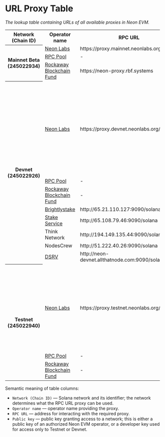 # URL Proxy Table

*The lookup table containing URLs of all available proxies in Neon EVM.*

<table>
    <tr>
        <th >Network (Chain ID)</th>
        <th>Operator name</th>
        <th>RPC URL</th>
        <th>Public key</th>
    </tr>
    <tr>
        <th rowspan="3">Mainnet Beta (245022934)</th>
        <td><a href="https://neon-labs.org">Neon Labs</a></td>
        <td>https://proxy.mainnet.neonlabs.org/solana</td>
        <td>-</td>
    </tr>
        <tr>
            <td><a href="https://rpcpool.com/#/">RPC Pool</a></td>
            <td>-</td>
            <td>NeoQM3utcHGxhKT41Nq81g8t4xGcPNFpkAgYj1N2N8v</td>
        </tr>
        <tr>
            <td><a href="https://rbf.capital/">Rockaway Blockchain Fund</a></td>
            <td>https://neon-proxy.rbf.systems</td>
            <td>Gw3Xiwve6HdvpJeQguhwT23cpK9nRjSy1NpNYCFY4XU9</td>
        </tr>
    <tr>
        <th rowspan="19">Devnet (245022926)</th>
        <td rowspan="12"><a href="https://neon-labs.org">Neon Labs</a></td> 
        <td rowspan="12">https://proxy.devnet.neonlabs.org/solana</td>
        <td>Fg4uzL4QDfL6x56YFUcJBJSK3PqV4yXoFmXzZQkxn2DK</td>
    </tr>
            <tr><td>8Uh8Rp1FWBiaDejyrZZhRY448oeG7GwKUyPDufP2Xxu7</td></tr>
            <tr><td>6ndMCacBc69VXqgNbcW3BLk2am9oeUDZa6SgBjHozDPd</td></tr>
            <tr><td>GEsnEWcKapTk7cgRoixBvCDc7yYuhmoMjpJ2v7mvmsBZ</td></tr>
            <tr><td>G5397iLxoKKYgMkFfkYBhJYEtErD7ygz8APmH59H8FM6</td></tr>
            <tr><td>rDeo4nZPE2aWpBkqFXBH8ygh1cD63nEKZPiDrpmQad6</td></tr>
            <tr><td>8hipwtwcmRH3iypYModkYFNXYGUEbxvpfqRhxPxx5Amx</td></tr>
            <tr><td>4fvtx2gJYJVd4o6CQt8Bdnc7dg5p2cgnb8oNUs7BGdd5</td></tr>
            <tr><td>9EMY6Xx18hN39CnzM6D5y9vuPa3YJ5ttbWRPJp3SX1Qk</td></tr>
            <tr><td>EMgay3kYFzHSh9PruAeRHxuGmNdsRQ6yPxzSAtU7PF7N</td></tr>
            <tr><td>4s5hHKLrfF7mcjfgwsRKdkubnC2VtswGpR2XGTCJaz3M</td></tr>
            <tr><td>F3V1pCfk1ZNk7Sdyh9N1H5eMtJq9XfhHR83fF8qa41Vt</td></tr>
        <tr>
            <td><a href="https://rpcpool.com/#/">RPC Pool</a></td>
            <td>-</td>
            <td>NeoQM3utcHGxhKT41Nq81g8t4xGcPNFpkAgYj1N2N8v</td>
        </tr>
        <tr>
            <td><a href="https://rbf.capital/">Rockaway Blockchain Fund</a></td>
            <td>-</td>
            <td>Gw3Xiwve6HdvpJeQguhwT23cpK9nRjSy1NpNYCFY4XU9</td>
        </tr>
        <tr>
            <td><a href="https://brightlystake.com">Brightlystake</a></td>
            <td>http://65.21.110.127:9090/solana</td>
            <td>2GDfarSJnNC6ii5tQVE9rBH81Ny35LxrSCZ7tFhktSqi</td>
        </tr>
        <tr>
            <td><a href="https://stakeservice.com">Stake Service</a></td>
            <td>http://65.108.79.46:9090/solana</td>
            <td>4Mh3ik4iS6MBxHy1VBN89vBiiPRDkebtnybDWnfTtpfC</td>
        </tr>
        <tr>
            <td>Think Network</td>
            <td>http://194.149.135.44:9090/solana</td>
            <td>CyepBgaNezMJgLjy6Zyz9ECUia33dwDi9aXtRsZEhWX1</td>
        </tr>
        <tr>
            <td>NodesCrew</td>
            <td>http://51.222.40.26:9090/solana</td>
            <td>HN4FeaSXB8t3FDW85hRw8mK1hYETJGeqhkkxJr6j2GiV</td>
        </tr>
        <tr>
            <td><a href="https://dsrvlabs.com">DSRV</a></td>
            <td>http://neon-devnet.allthatnode.com:9090/solana</td>
            <td>5kKd1iy6onhCkzDq6DBw6woHLas3fy6HX4Yz8t1VPc1r</td>
        </tr>
    <tr>
        <th rowspan="13">Testnet (245022940)</th>
        <td rowspan="11"><a href="https://neon-labs.org">Neon Labs</a></td>
        <td rowspan="11">https://proxy.testnet.neonlabs.org/solana</td>
        <td>EJUKLLjBMhFnkonfn7wcThnHyDewmhVmG9sEuVP9cvF8</td>
    </tr>
            <tr><td>6ndMCacBc69VXqgNbcW3BLk2am9oeUDZa6SgBjHozDPd</td></tr>
            <tr><td>GEsnEWcKapTk7cgRoixBvCDc7yYuhmoMjpJ2v7mvmsBZ</td></tr>
            <tr><td>G5397iLxoKKYgMkFfkYBhJYEtErD7ygz8APmH59H8FM6</td></tr>
            <tr><td>rDeo4nZPE2aWpBkqFXBH8ygh1cD63nEKZPiDrpmQad6</td></tr>
            <tr><td>8hipwtwcmRH3iypYModkYFNXYGUEbxvpfqRhxPxx5Amx</td></tr>
            <tr><td>4fvtx2gJYJVd4o6CQt8Bdnc7dg5p2cgnb8oNUs7BGdd5</td></tr>
            <tr><td>9EMY6Xx18hN39CnzM6D5y9vuPa3YJ5ttbWRPJp3SX1Qk</td></tr>
            <tr><td>EMgay3kYFzHSh9PruAeRHxuGmNdsRQ6yPxzSAtU7PF7N</td></tr>
            <tr><td>4s5hHKLrfF7mcjfgwsRKdkubnC2VtswGpR2XGTCJaz3M</td></tr>
            <tr><td>F3V1pCfk1ZNk7Sdyh9N1H5eMtJq9XfhHR83fF8qa41Vt</td></tr>
        <tr>
            <td><a href="https://rpcpool.com/#/">RPC Pool</a></td>
            <td>-</td>
            <td>NeoQM3utcHGxhKT41Nq81g8t4xGcPNFpkAgYj1N2N8v</td>
        </tr>
        <tr>
            <td><a href="https://rbf.capital/">Rockaway Blockchain Fund</a></td>
            <td>-</td>
            <td>Gw3Xiwve6HdvpJeQguhwT23cpK9nRjSy1NpNYCFY4XU9</td>
        </tr>
</table>


Semantic meaning of table columns:
  * `Network (Chain ID)` — Solana network and its identifier; the network determines what the RPC URL proxy can be used.
  * `Operator name` — operator name providing the proxy.
  * `RPC URL` — address for interacting with the required proxy.
  * `Public key` — public key granting access to a network; this is either a public key of an authorized Neon EVM operator, or a developer key used for access only to Testnet or Devnet.
